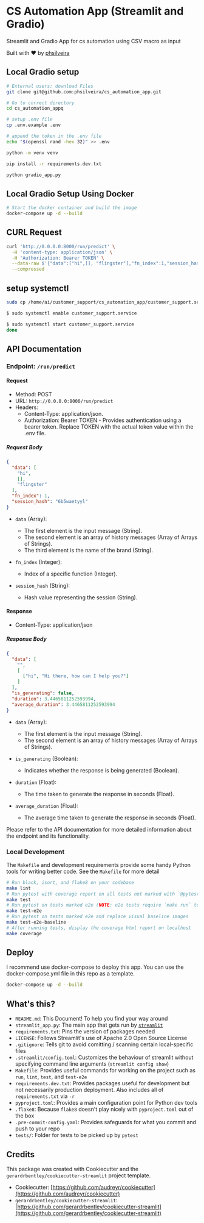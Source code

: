 # CS Automation App (Streamlit and Gradio)

Streamlit and Gradio App for cs automation using CSV macro as input

Built with ❤️ by [phsilveira](https://github.com/phsilveira)

## Local Gradio setup
```sh
# External users: download Files
git clone git@github.com:phsilveira/cs_automation_app.git

# Go to correct directory
cd cs_automation_appq

# setup .env file
cp .env.example .env

# append the token in the .env file
echo "$(openssl rand -hex 32)" >> .env

python -m venv venv

pip install -r requirements.dev.txt

python gradio_app.py
```

## Local Gradio Setup Using Docker
```sh
# Start the docker container and build the image
docker-compose up -d --build
```

## CURL Request
```sh
curl 'http://0.0.0.0:8000/run/predict' \
  -H 'content-type: application/json' \
  -H 'Authorization: Bearer TOKEN' \
  --data-raw $'{"data":["hi",[], "flingster"],"fn_index":1,"session_hash":"6b5waetyyl"}' \
  --compressed
```

## setup systemctl
```sh
sudo cp /home/ai/customer_support/cs_automation_app/customer_support.service /etc/systemd/system/

$ sudo systemctl enable customer_support.service

$ sudo systemctl start customer_support.service
done
```


## API Documentation

### Endpoint: `/run/predict`

#### Request

- Method: POST
- URL: `http://0.0.0.0:8000/run/predict`
- Headers:
  - Content-Type: application/json.
  - Authorization: Bearer TOKEN - Provides authentication using a bearer token. Replace TOKEN with the actual token value within the .env file.


##### Request Body

```json
{
  "data": [
    "hi",
    [],
    "flingster"
  ],
  "fn_index": 1,
  "session_hash": "6b5waetyyl"
}
```

- `data` (Array):
  - The first element is the input message (String).
  - The second element is an array of history messages (Array of Arrays of Strings).
  - The third element is the name of the brand (String).

- `fn_index` (Integer):
  - Index of a specific function (Integer).

- `session_hash` (String):
  - Hash value representing the session (String).

#### Response

- Content-Type: application/json

##### Response Body

```json
{
  "data": [
    "",
    [
      ["hi", "Hi there, how can I help you?"]
    ]
  ],
  "is_generating": false,
  "duration": 3.4465811252593994,
  "average_duration": 3.4465811252593994
}
```

- `data` (Array):
  - The first element is the input message (String).
  - The second element is an array of history messages (Array of Arrays of Strings).

- `is_generating` (Boolean):
  - Indicates whether the response is being generated (Boolean).

- `duration` (Float):
  - The time taken to generate the response in seconds (Float).

- `average_duration` (Float):
  - The average time taken to generate the response in seconds (Float).

Please refer to the API documentation for more detailed information about the endpoint and its functionality.


### Local Development

The `Makefile` and development requirements provide some handy Python tools for writing better code.
See the `Makefile` for more detail

```sh
# Run black, isort, and flake8 on your codebase
make lint
# Run pytest with coverage report on all tests not marked with `@pytest.mark.e2e`
make test
# Run pytest on tests marked e2e (NOTE: e2e tests require `make run` to be running in a separate terminal)
make test-e2e
# Run pytest on tests marked e2e and replace visual baseline images
make test-e2e-baseline
# After running tests, display the coverage html report on localhost
make coverage
```
## Deploy

I recommend use docker-compose to deploy this app. You can use the docker-compose.yml file in this repo as a template.
  
```sh
docker-compose up -d --build
```

## What's this?

- `README.md`: This Document! To help you find your way around
- `streamlit_app.py`: The main app that gets run by [`streamlit`](https://docs.streamlit.io/)
- `requirements.txt`: Pins the version of packages needed
- `LICENSE`: Follows Streamlit's use of Apache 2.0 Open Source License
- `.gitignore`: Tells git to avoid comitting / scanning certain local-specific files
- `.streamlit/config.toml`: Customizes the behaviour of streamlit without specifying command line arguments (`streamlit config show`)
- `Makefile`: Provides useful commands for working on the project such as `run`, `lint`, `test`, and `test-e2e`
- `requirements.dev.txt`: Provides packages useful for development but not necessarily production deployment. Also includes all of `requirements.txt` via `-r`
- `pyproject.toml`: Provides a main configuration point for Python dev tools
- `.flake8`: Because `flake8` doesn't play nicely with `pyproject.toml` out of the box
- `.pre-commit-config.yaml`: Provides safeguards for what you commit and push to your repo
- `tests/`: Folder for tests to be picked up by `pytest`

## Credits

This package was created with Cookiecutter and the `gerardrbentley/cookiecutter-streamlit` project template.

- Cookiecutter: [https://github.com/audreyr/cookiecutter](https://github.com/audreyr/cookiecutter)
- `gerardrbentley/cookiecutter-streamlit`: [https://github.com/gerardrbentley/cookiecutter-streamlit](https://github.com/gerardrbentley/cookiecutter-streamlit)
